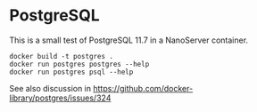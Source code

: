 # PostgreSQL

This is a small test of PostgreSQL 11.7 in a NanoServer container.

```
docker build -t postgres .
docker run postgres postgres --help
docker run postgres psql --help
```

See also discussion in https://github.com/docker-library/postgres/issues/324
